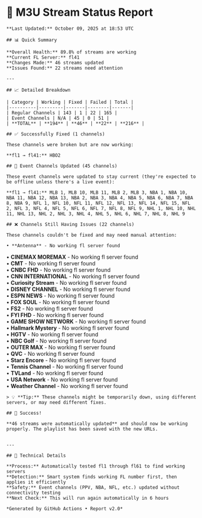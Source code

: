 # 🔧 M3U Stream Status Report
    
    **Last Updated:** October 09, 2025 at 18:53 UTC
    
    ## 📊 Quick Summary
    
    **Overall Health:** 89.8% of streams are working  
    **Current FL Server:** fl41  
    **Changes Made:** 46 streams updated  
    **Issues Found:** 22 streams need attention  
    
    ---
    
    ## 📈 Detailed Breakdown
    
    | Category | Working | Fixed | Failed | Total |
    |----------|---------|-------|--------|-------|
    | Regular Channels | 143 | 1 | 22 | 165 |
    | Event Channels | N/A | 45 | 0 | 51 |
    | **TOTAL** | **194** | **46** | **22** | **216** |
    
    ## ✅ Successfully Fixed (1 channels)
    
    These channels were broken but are now working:
    
    **fl1 → fl41:** HBO2  

    ## 🔄 Event Channels Updated (45 channels)
    
    These event channels were updated to stay current (they're expected to be offline unless there's a live event):
    
    **fl1 → fl41:** MLB 1, MLB 10, MLB 11, MLB 2, MLB 3, NBA 1, NBA 10, NBA 11, NBA 12, NBA 13, NBA 2, NBA 3, NBA 4, NBA 5, NBA 6, NBA 7, NBA 8, NBA 9, NFL 1, NFL 10, NFL 11, NFL 12, NFL 13, NFL 14, NFL 15, NFL 2, NFL 3, NFL 4, NFL 5, NFL 6, NFL 7, NFL 8, NFL 9, NHL 1, NHL 10, NHL 11, NHL 13, NHL 2, NHL 3, NHL 4, NHL 5, NHL 6, NHL 7, NHL 8, NHL 9  

    ## ❌ Channels Still Having Issues (22 channels)
    
    These channels couldn't be fixed and may need manual attention:
    
    • **Antenna** - No working fl server found  
• **CINEMAX MOREMAX** - No working fl server found  
• **CMT** - No working fl server found  
• **CNBC FHD** - No working fl server found  
• **CNN INTERNATIONAL** - No working fl server found  
• **Curiosity Stream** - No working fl server found  
• **DISNEY CHANNEL** - No working fl server found  
• **ESPN NEWS** - No working fl server found  
• **FOX SOUL** - No working fl server found  
• **FS2** - No working fl server found  
• **FYI FHD** - No working fl server found  
• **GAME SHOW NETWORK** - No working fl server found  
• **Hallmark Mystery** - No working fl server found  
• **HGTV** - No working fl server found  
• **NBC Golf** - No working fl server found  
• **OUTER MAX** - No working fl server found  
• **QVC** - No working fl server found  
• **Starz Encore** - No working fl server found  
• **Tennis Channel** - No working fl server found  
• **TVLand** - No working fl server found  
• **USA Network** - No working fl server found  
• **Weather Channel** - No working fl server found  

    > 💡 **Tip:** These channels might be temporarily down, using different servers, or may need different fixes.
    
    ## 🎉 Success!
    
    **46 streams were automatically updated** and should now be working properly. The playlist has been saved with the new URLs.
    
    
    ---
    
    ## 🔧 Technical Details
    
    **Process:** Automatically tested fl1 through fl61 to find working servers  
    **Detection:** Smart system finds working FL number first, then applies it efficiently  
    **Safety:** Event channels (PPV, NBA, NFL, etc.) updated without connectivity testing  
    **Next Check:** This will run again automatically in 6 hours  
    
    *Generated by GitHub Actions • Report v2.0*
    